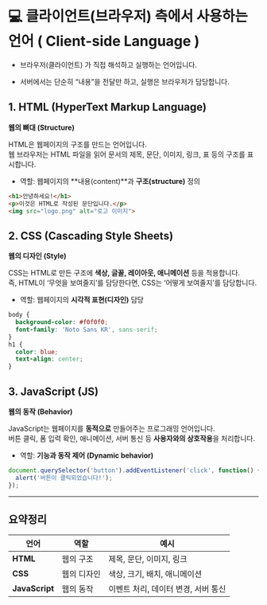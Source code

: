 # 💻 클라이언트(브라우저) 측에서 사용하는 언어 ( Client-side Language )

- 브라우저(클라이언트) 가 직접 해석하고 실행하는 언어입니다.

- 서버에서는 단순히 “내용”을 전달만 하고, 실행은 브라우저가 담당합니다.


## 1. HTML (HyperText Markup Language)
**웹의 뼈대 (Structure)**

HTML은 웹페이지의 구조를 만드는 언어입니다.  
웹 브라우저는 HTML 파일을 읽어 문서의 제목, 문단, 이미지, 링크, 표 등의 구조를 표시합니다.

- 역할: 웹페이지의 **내용(content)**과 **구조(structure)** 정의

```html
<h1>안녕하세요!</h1>
<p>이것은 HTML로 작성된 문단입니다.</p>
<img src="logo.png" alt="로고 이미지">
```


## 2. CSS (Cascading Style Sheets)
**웹의 디자인 (Style)**

CSS는 HTML로 만든 구조에 **색상, 글꼴, 레이아웃, 애니메이션** 등을 적용합니다.  
즉, HTML이 ‘무엇을 보여줄지’를 담당한다면, CSS는 ‘어떻게 보여줄지’를 담당합니다.

- 역할: 웹페이지의 **시각적 표현(디자인)** 담당

```css
body {
  background-color: #f0f0f0;
  font-family: 'Noto Sans KR', sans-serif;
}
h1 {
  color: blue;
  text-align: center;
}
```


## 3. JavaScript (JS)
**웹의 동작 (Behavior)**

JavaScript는 웹페이지를 **동적으로** 만들어주는 프로그래밍 언어입니다.  
버튼 클릭, 폼 입력 확인, 애니메이션, 서버 통신 등 **사용자와의 상호작용**을 처리합니다.

- 역할: **기능과 동작 제어 (Dynamic behavior)**

```javascript
document.querySelector('button').addEventListener('click', function() {
  alert('버튼이 클릭되었습니다!');
});
```

---

## 요약정리

| 언어 | 역할 | 예시 |
|------|------|------|
| **HTML** | 웹의 구조 | 제목, 문단, 이미지, 링크 |
| **CSS** | 웹의 디자인 | 색상, 크기, 배치, 애니메이션 |
| **JavaScript** | 웹의 동작 | 이벤트 처리, 데이터 변경, 서버 통신 |
